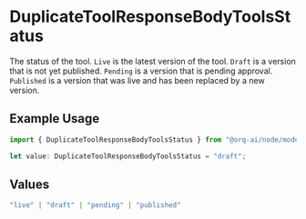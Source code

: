 # DuplicateToolResponseBodyToolsStatus

The status of the tool. `Live` is the latest version of the tool. `Draft` is a version that is not yet published. `Pending` is a version that is pending approval. `Published` is a version that was live and has been replaced by a new version.

## Example Usage

```typescript
import { DuplicateToolResponseBodyToolsStatus } from "@orq-ai/node/models/operations";

let value: DuplicateToolResponseBodyToolsStatus = "draft";
```

## Values

```typescript
"live" | "draft" | "pending" | "published"
```